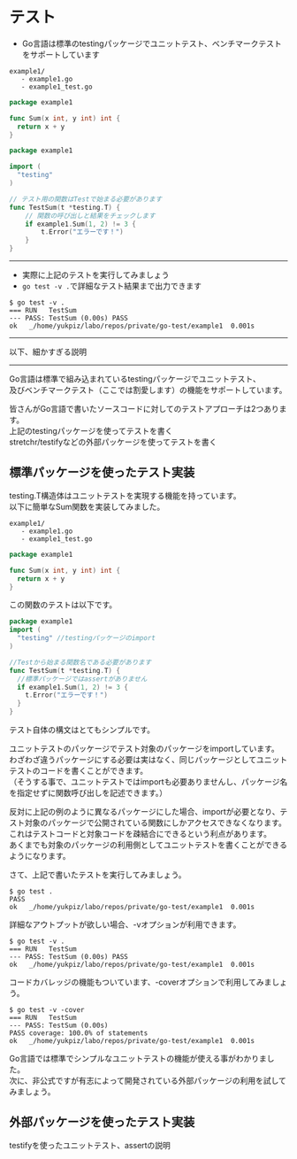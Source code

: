 # テスト

* Go言語は標準のtestingパッケージでユニットテスト、ベンチマークテストをサポートしています

```
example1/
   - example1.go
   - example1_test.go
```

```go
package example1

func Sum(x int, y int) int {
  return x + y
}
```

```go
package example1

import (
  "testing"
)

// テスト用の関数はTestで始まる必要があります
func TestSum(t *testing.T) {
	// 関数の呼び出しと結果をチェックします
	if example1.Sum(1, 2) != 3 {
		t.Error("エラーです！")
	}
}
```

- - -

* 実際に上記のテストを実行してみましょう
* ``go test -v .``で詳細なテスト結果まで出力できます

```
$ go test -v .
=== RUN   TestSum
--- PASS: TestSum (0.00s) PASS
ok   _/home/yukpiz/labo/repos/private/go-test/example1	0.001s
```

- - -






以下、細かすぎる説明  

- - -

Go言語は標準で組み込まれているtestingパッケージでユニットテスト、  
及びベンチマークテスト（ここでは割愛します）の機能をサポートしています。  

皆さんがGo言語で書いたソースコードに対してのテストアプローチは2つあります。  
上記のtestingパッケージを使ってテストを書く  
stretchr/testifyなどの外部パッケージを使ってテストを書く  

## 標準パッケージを使ったテスト実装  

testing.T構造体はユニットテストを実現する機能を持っています。  
以下に簡単なSum関数を実装してみました。  

```
example1/
   - example1.go
   - example1_test.go
```

```go
package example1

func Sum(x int, y int) int {
  return x + y
}
```

この関数のテストは以下です。  

```go
package example1
import (
  "testing" //testingパッケージのimport
)

//Testから始まる関数名である必要があります
func TestSum(t *testing.T) {
  //標準パッケージではassertがありません
  if example1.Sum(1, 2) != 3 {
    t.Error("エラーです！")
  }
}
```

テスト自体の構文はとてもシンプルです。  

ユニットテストのパッケージでテスト対象のパッケージをimportしています。  
わざわざ違うパッケージにする必要は実はなく、同じパッケージとしてユニットテストのコードを書くことができます。  
（そうする事で、ユニットテストではimportも必要ありませんし、パッケージ名を指定せずに関数呼び出しを記述できます。）  

反対に上記の例のように異なるパッケージにした場合、importが必要となり、テスト対象のパッケージで公開されている関数にしかアクセスできなくなります。  
これはテストコードと対象コードを疎結合にできるという利点があります。  
あくまでも対象のパッケージの利用側としてユニットテストを書くことができるようになります。  

さて、上記で書いたテストを実行してみましょう。  

```
$ go test .
PASS
ok   _/home/yukpiz/labo/repos/private/go-test/example1	0.001s
```

詳細なアウトプットが欲しい場合、-vオプションが利用できます。  

```
$ go test -v .
=== RUN   TestSum
--- PASS: TestSum (0.00s) PASS
ok   _/home/yukpiz/labo/repos/private/go-test/example1	0.001s
```

コードカバレッジの機能もついています、-coverオプションで利用してみましょう。  

```
$ go test -v -cover
=== RUN   TestSum
--- PASS: TestSum (0.00s)
PASS coverage: 100.0% of statements
ok   _/home/yukpiz/labo/repos/private/go-test/example1	0.001s
```

Go言語では標準でシンプルなユニットテストの機能が使える事がわかりました。  
次に、非公式ですが有志によって開発されている外部パッケージの利用を試してみましょう。  

## 外部パッケージを使ったテスト実装

testifyを使ったユニットテスト、assertの説明  
